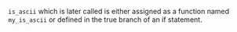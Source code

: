 `is_ascii` which is later called is either assigned as a function named `my_is_ascii` or defined in the true branch of an if statement.